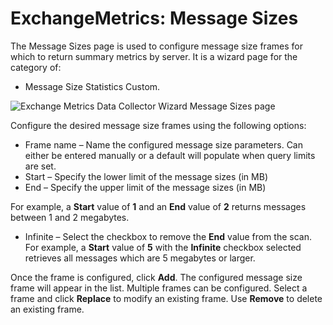# ExchangeMetrics: Message Sizes

The Message Sizes page is used to configure message size frames for which to return summary metrics by server. It is a wizard page for the category of:

- Message Size Statistics Custom.

![Exchange Metrics Data Collector Wizard Message Sizes page](/img/product_docs/accessanalyzer/accessanalyzer/enterpriseauditor/admin/datacollector/exchangemetrics/messagesizes.png)

Configure the desired message size frames using the following options:

- Frame name – Name the configured message size parameters. Can either be entered manually or a default will populate when query limits are set.
- Start – Specify the lower limit of the message sizes (in MB)
- End – Specify the upper limit of the message sizes (in MB)

For example, a __Start__ value of __1__ and an __End__ value of __2__ returns messages between 1 and 2 megabytes.

- Infinite – Select the checkbox to remove the __End__ value from the scan. For example, a __Start__ value of __5__ with the __Infinite__ checkbox selected retrieves all messages which are 5 megabytes or larger.

Once the frame is configured, click __Add__. The configured message size frame will appear in the list. Multiple frames can be configured. Select a frame and click __Replace__ to modify an existing frame. Use __Remove__ to delete an existing frame.
